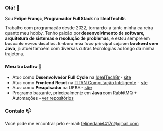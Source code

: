 ### Olá! 👋

Sou **Felipe França**, **Programador Full Stack** na **IdealTechBr**.

Trabalho com programação desde 2022, tornando-a tanto minha carreira quanto meu hobby. Tenho paixão por **desenvolvimento de software, arquitetura de sistemas e resolução de problemas**, e estou sempre em busca de novos desafios. Embora meu foco principal seja em **backend com Java**, já atuei também com diversas outras tecnologias ao longo da minha trajetória.

### Meu trabalho 🔭

- Atuo como **Desenvolvedor Full Cycle** na [IdealTechBr](https://idealtechbr.com.br/) - [site](https://idealtechbr.com.br/)  
- Atuo como **Frontend React** na [TITAN Computação Inteligente](https://www.titanci.com.br/) - [site](https://www.titanci.com.br/)
- Atuo como **Pesquisador** na UFBA - [site](https://portal.ufba.br/)
- Programo bastante, principalmente em **Java** com RabbitMQ + Automações - [ver repositórios](https://github.com/Felipe-Daniel?tab=repositories)  

### Contato 📫

Você pode me encontrar pelo e-mail: [felipedaniel417n@gmail.com](mailto:felipedaniel417n@gmail.com)
